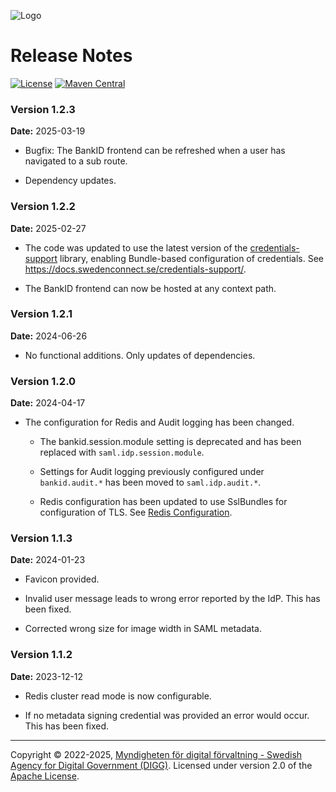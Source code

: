 ![Logo](images/sweden-connect.png)

# Release Notes

[![License](https://img.shields.io/badge/License-Apache%202.0-blue.svg)](https://opensource.org/licenses/Apache-2.0) [![Maven Central](https://maven-badges.herokuapp.com/maven-central/se.swedenconnect.bankid/bankid-idp/badge.svg)](https://maven-badges.herokuapp.com/maven-central/se.swedenconnect.bankid/bankid-idp)

### Version 1.2.3

**Date:** 2025-03-19

- Bugfix: The BankID frontend can be refreshed when a user has navigated to a sub route.

- Dependency updates.

### Version 1.2.2

**Date:** 2025-02-27

- The code was updated to use the latest version of the [credentials-support](https://github.com/swedenconnect/credentials-support) library, enabling Bundle-based configuration of credentials. See https://docs.swedenconnect.se/credentials-support/.

- The BankID frontend can now be hosted at any context path.

### Version 1.2.1

**Date:** 2024-06-26

- No functional additions. Only updates of dependencies.

### Version 1.2.0

**Date:** 2024-04-17

- The configuration for Redis and Audit logging has been changed.

	- The bankid.session.module setting is deprecated and has been replaced with `saml.idp.session.module`.

	- Settings for Audit logging previously configured under `bankid.audit.*` has been moved to `saml.idp.audit.*`.

	- Redis configuration has been updated to use SslBundles for configuration of TLS. See [Redis Configuration](https://docs.swedenconnect.se/bankid-saml-idp/configuration.html#redis-configuration).

### Version 1.1.3

**Date:** 2024-01-23

- Favicon provided.

- Invalid user message leads to wrong error reported by the IdP. This has been fixed.

- Corrected wrong size for image width in SAML metadata.

### Version 1.1.2

**Date:** 2023-12-12

- Redis cluster read mode is now configurable.

- If no metadata signing credential was provided an error would occur. This has been fixed.

----

Copyright &copy;
2022-2025, [Myndigheten för digital förvaltning - Swedish Agency for Digital Government (DIGG)](http://www.digg.se).
Licensed under version 2.0 of the [Apache License](http://www.apache.org/licenses/LICENSE-2.0).
